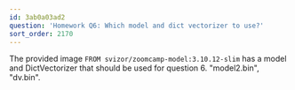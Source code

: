 ```yaml
---
id: 3ab0a03ad2
question: 'Homework Q6: Which model and dict vectorizer to use?'
sort_order: 2170
---
```


The provided image `FROM svizor/zoomcamp-model:3.10.12-slim` has a model and DictVectorizer that should be used for question 6. "model2.bin", "dv.bin".